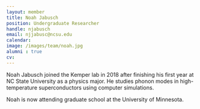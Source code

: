 ```yaml
---
layout: member
title: Noah Jabusch
position: Undergraduate Researcher
handle: njabusch
email: njjabusc@ncsu.edu
calendar:
image: /images/team/noah.jpg
alumni : true
cv:
---
```


Noah Jabusch joined the Kemper lab in 2018 after finishing his first year at NC State University as a physics major. He studies phonon modes in high-temperature superconductors using computer simulations.

Noah is now attending graduate school at the University of Minnesota.
